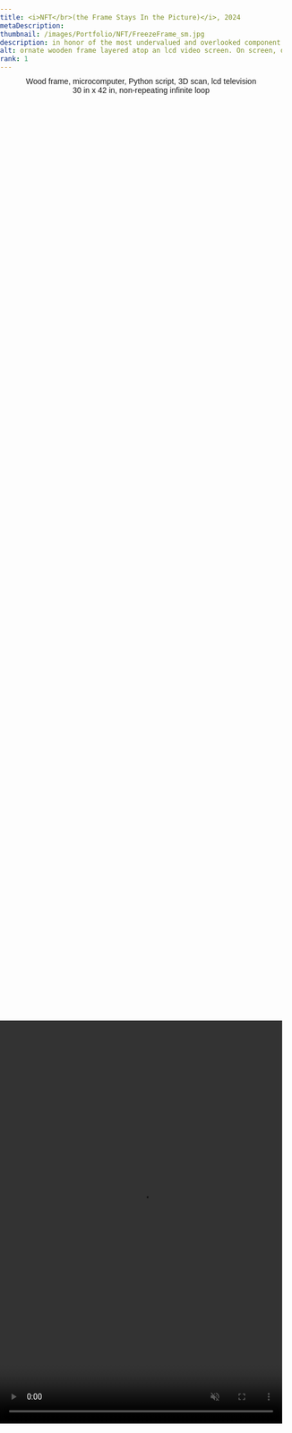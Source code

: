 ```yaml
---
title: <i>NFT</br>(the Frame Stays In the Picture)</i>, 2024
metaDescription:
thumbnail: /images/Portfolio/NFT/FreezeFrame_sm.jpg
description: in honor of the most undervalued and overlooked component of any artpiece - the frame.
alt: ornate wooden frame layered atop an lcd video screen. On screen, digital 3D scans of the wooden frame are sequentially jettisoned softly into the mysteries of outer space.
rank: 1
---
```

<div class="row">
  <div class="col-md-12">
    <p style="font-family: arial; text-align: center; margin-top: -1%">Wood frame, microcomputer, Python script, 3D scan, lcd television</br>30 in x 42 in, non-repeating infinite loop</p>
  </div>
</div>

<style>
  body, html {
    margin: 0;
    padding: 0;
    height: 100%;
    overflow: auto;
  }

  .video-container {
    display: flex;
    justify-content: center;
    align-items: center;
    min-height: 100%;
    padding: 0; /* Reset padding */
  }

  video {
    max-width: 100%;
    max-height: 100%;
    object-fit: contain;
  }

  @media (max-width: 768px) {
    /* Adjust padding on mobile devices */
    .video-container {
      padding: 0;
      height: 100vh; /* Ensure video takes up full viewport height on mobile */
    }
	/* Additional adjustments for mobile layout */
    .col-md-10 {
      padding: 10px;
    }
  }
</style>

<div class="video-container">
  <video width="540" height="720" autoplay loop muted playsinline>
    <source src="/images/Portfolio/NFT/nftMockup-Portrait.mp4" type="video/mp4">
    Your browser does not support the video tag.
  </video>
</div>

<div class="row">
  <div class="col-md-12">
    <p style="font-family: arial; font-size: .75em; font-weight:bold; text-align: center; margin-top: -1%"></p>
  </div>
</div>

<div class="row">
  <div class="col-md-12">
    <p style="font-family: arial; font-size: .75em; font-weight:bold; text-align: center; margin-top: -1%">  </p>
  </div>
</div>

<div class="row">
  <div class="col-md-1">
</div>

<div class="col-md-10">
	<p style="font-family: arial">
	<i>NFT (the Frame Stays In the Picture)</i> is in itself a paradox of concepts.</br>
				Non-Fungible animation existing only in virtual form.</br>
				as a digital 3D scan of a very fungible real-life wooden frame.</br>
				I first exhibited a prototype of this art piece in 2021.</br>
				People stood in front of it, staring and taking pictures.</br>
				I knew I had a hit, and am re-making a better one.</br></br>
				This time showcasing the frame I found on the side of the road on big trash day.</br></br>
				Previously garbage, now presented as a one-of-a-kind story of its own.</br>
				Jettisoned into eternal cyberspace.</br>
				Always the same direction, never the same perspective.</br>
				</br>
	</p>
</div>

<div class="row">
  <div class="col-md-1">
  </div>
  <div class="col-md-5">
     <img src="/images/Portfolio/NFT/BigTrash.jpg"></img>
    <p style="font-family: arial; font-size: .75em; font-weight:bold; text-align: center; margin-top: -2%">Big Trash Day</p>
  </div>
  <div class="col-md-1">
  </div>
  <div class="col-md-5">
     <img src="/images/Portfolio/NFT/NewFrame.jpg"></img>
    <p style="font-family: arial; font-size: .75em; font-weight:bold; text-align: center; margin-top: -2%">Ready for 3D Scan + Preview of LCD background</p>
  </div>
</div>